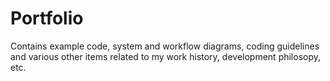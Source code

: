 # Portfolio
Contains example code, system and workflow diagrams, coding guidelines and various other items related to my work history, development philosopy, etc.

